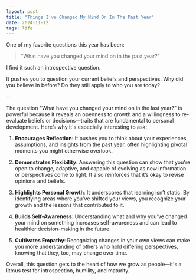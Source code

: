 ```yaml
---
layout: post
title: "Things I've Changed My Mind On In The Past Year"
date: 2024-11-12
tags: life
---
```


One of my favorite questions this year has been:

> "What have you changed your mind on in the past year?"

I find it such an introspective question.

It pushes you to question your current beliefs and perspectives. Why did you believe in before? Do they still apply to who you are today?





--

The question "What have you changed your mind on in the last year?" is powerful because it reveals an openness to growth and a willingness to re-evaluate beliefs or decisions—traits that are fundamental to personal development. Here’s why it's especially interesting to ask:

1. **Encourages Reflection**: It pushes you to think about your experiences, assumptions, and insights from the past year, often highlighting pivotal moments you might otherwise overlook.

2. **Demonstrates Flexibility**: Answering this question can show that you're open to change, adaptive, and capable of evolving as new information or perspectives come to light. It also reinforces that it’s okay to revise opinions and beliefs.

3. **Highlights Personal Growth**: It underscores that learning isn’t static. By identifying areas where you've shifted your views, you recognize your growth and the lessons that contributed to it.

4. **Builds Self-Awareness**: Understanding what and why you've changed your mind on something increases self-awareness and can lead to healthier decision-making in the future. 

5. **Cultivates Empathy**: Recognizing changes in your own views can make you more understanding of others who hold differing perspectives, knowing that they, too, may change over time.

Overall, this question gets to the heart of how we grow as people—it's a litmus test for introspection, humility, and maturity.
